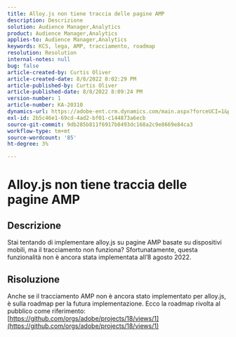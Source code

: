 ```yaml
---
title: Alloy.js non tiene traccia delle pagine AMP
description: Descrizione
solution: Audience Manager,Analytics
product: Audience Manager,Analytics
applies-to: Audience Manager,Analytics
keywords: KCS, lega, AMP, tracciamento, roadmap
resolution: Resolution
internal-notes: null
bug: false
article-created-by: Curtis Oliver
article-created-date: 8/8/2022 8:02:29 PM
article-published-by: Curtis Oliver
article-published-date: 8/8/2022 8:09:24 PM
version-number: 1
article-number: KA-20310
dynamics-url: https://adobe-ent.crm.dynamics.com/main.aspx?forceUCI=1&pagetype=entityrecord&etn=knowledgearticle&id=e0519906-5517-ed11-b83e-0022480868ff
exl-id: 2b5c46e1-69cd-4ad2-bf01-c144873a6ecb
source-git-commit: 9db285b811f6917b8493dc168a2c9e8669e84ca3
workflow-type: tm+mt
source-wordcount: '85'
ht-degree: 3%

---
```


# Alloy.js non tiene traccia delle pagine AMP

## Descrizione


Stai tentando di implementare alloy.js su pagine AMP basate su dispositivi mobili, ma il tracciamento non funziona? Sfortunatamente, questa funzionalità non è ancora stata implementata all’8 agosto 2022.


## Risoluzione


Anche se il tracciamento AMP non è ancora stato implementato per alloy.js, è sulla roadmap per la futura implementazione. Ecco la roadmap rivolta al pubblico come riferimento: [https://github.com/orgs/adobe/projects/18/views/1](https://github.com/orgs/adobe/projects/18/views/1)
